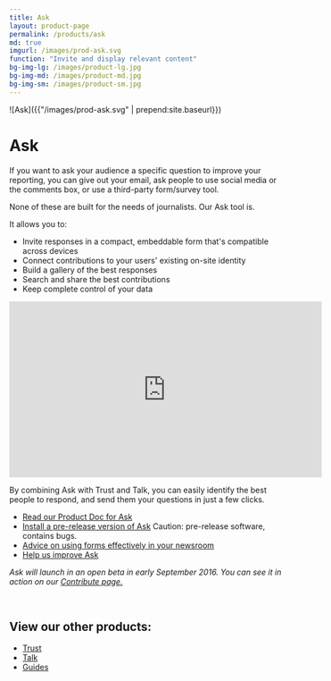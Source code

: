 ```yaml
---
title: Ask
layout: product-page
permalink: /products/ask
md: true
imgurl: /images/prod-ask.svg
function: "Invite and display relevant content"
bg-img-lg: /images/product-lg.jpg
bg-img-md: /images/product-md.jpg
bg-img-sm: /images/product-sm.jpg
---
```


![Ask]({{"/images/prod-ask.svg" | prepend:site.baseurl}})

# Ask 

If you want to ask your audience a specific question to improve your reporting, you can give out your email, ask people to use social media or the comments box, or use a third-party form/survey tool.

None of these are built for the needs of journalists. Our Ask tool is. 

It allows you to:

* Invite responses in a compact, embeddable form that's compatible across devices
* Connect contributions to your users' existing on-site identity 
* Build a gallery of the best responses 
* Search and share the best contributions 
* Keep complete control of your data
 
<iframe width="560" height="315" src="https://www.youtube.com/embed/KBKcXCEZLRU" name="A video about Ask" frameborder="0" allowfullscreen></iframe>

By combining Ask with Trust and Talk, you can easily identify the best people to respond, and send them your questions in just a few clicks.

* [Read our Product Doc for Ask](https://blog.coralproject.net/product-ask/)
* [Install a pre-release version of Ask](https://docs.coralproject.net/user/ask/#ask-installation) Caution: pre-release software, contains bugs. 
* [Advice on using forms effectively in your newsroom](https://blog.coralproject.net/forms-audience-engagement/)
* [Help us improve Ask](/contribute.html#help-us-improve-ask)

*Ask will launch in an open beta in early September 2016. You can see it in action on our [Contribute page.](/contribute.html#other-ideas-and-bug-reports)* 
<br />


&nbsp; 
&nbsp; 

## View our other products:
* [Trust](/products/trust.html)
* [Talk](/products/talk.html)
* [Guides](/products/guides.html)
